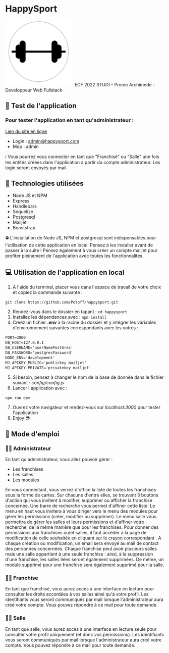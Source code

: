 # HappySport

<img src="https://github.com/Potoff/happysport/blob/main/public/images/logo-readme.png"> ECF 2022 STUDI - Promo Archimede - Developpeur Web Fullstack

## 🧪 Test de l'application

### Pour tester l'application en tant qu'administrateur : 

<a href="https://happysport.paul-dem.com">Lien du site en ligne</a>
    
   - Login : admin@happysport.com
- Mdp : admin

ℹ️ Vous pourrez vous connecter en tant que "Franchisé" ou "Salle" une fois les entités créées dans l'application à partir du compte administrateur. Les login seront envoyés par mail.

## 🔌 Technologies utilisées

  * Node JS et NPM
  * Express
  * Handlebars
  * Sequelize
  * Postgresql
  * Mailjet
  * Booststrap


⛔ L'installation de Node JS, NPM et postgresql sont indispensables pour l'utilisation de cette application en local. Pensez à les installer avant de passer à la suite ! Pensez également à vous créer un compte mailjet pour profiter pleinement de l'application avec toutes les fonctionnalités.

## 💻 Utilisation de l'application en local

1. A l'aide du terminal, placer vous dans l'espace de travail de votre choix et copiez la commande suivante : 
 ```
 git clone https://github.com/Potoff/happysport.git
 ```
2.  Rendez-vous dans le dossier en tapant : ```cd happysport```
3.  Installez les dépendances avec : ```npm install```
4.  Creez un fichier **.env** à la racine du dossier et y intégrer les variables d'environnement suivantes correspondants avec les votres : 
```
PORT=3000
DB_HOST=127.0.0.1
DB_USERNAME='userNamePostGres'
DB_PASSWORD='postgresPassword'
NODE_ENV='development'
MJ_APIKEY_PUBLIC='publickey mailjet'
MJ_APIKEY_PRIVATE='privatekey mailjet'
```
5. Si besoin, pensez à changer le nom de la base de donnée dans le fichier suivant : *config/config.js*
6. Lancer l'application avec : 
```
npm run dev
```
7. Ouvrez votre navigateur et rendez-vous sur _*localhost:3000*_ pour tester l'application
8. Enjoy 😎

## 📃 Mode d'emploi

### 🧑‍💻 Administrateur 

En tant qu'administrateur, vous allez pouvoir gérer : 
* Les franchises
* Les salles
* Les modules

En vous connectant, vous verrez d'office la liste de toutes les franchises sous la forme de cartes. 
Sur chacune d'entre elles, se trouvent 3 boutons d'action qui vous invitent à modifier, supprimer ou afficher la franchise concernée. Une barre de recherche vous permet d'affiner cette liste.
Le menu en haut vous invitera à vous diriger vers le menu des modules pour gérer les permissions (créer, modifier ou supprimer). 
Le menu salle vous permettra de gérer les salles et leurs permissions et d'affiner votre recherche, de la même manière que pour les franchises.
Pour donner des permissions aux franchises ou/et salles, il faut accèder à la page de modification de celle souhaitée en cliquant sur le crayon correspondant .
A chaque création ou modification, un email sera envoyé au mail de contact des personnes concernées.
Chaque franchise peut avoir plusieurs salles mais une salle appartient à une seule franchise : ainsi, à la suppression d'une franchise, les salles liées seront également supprimées.
De même, un module supprimé pour une franchise sera également supprimé pour la salle.

### 🧑‍🔧 Franchise

En tant que franchisé, vous aurez accès à une interface en lecture pour consulter les droits accordées à vos salles ainsi qu'à votre profil. 
Les identifiants vous seront communiqués par mail lorsque l'administrateur aura créé votre compte. Vous pouvez répondre à ce mail pour toute demande.

### 🧑‍🏭 Salle

En tant que salle, vous aurez accès à une interface en lecture seule pour consulter votre profil uniquement (et donc vos permissions).
Les identifiants vous seront communiqués par mail lorsque l'administrateur aura créé votre compte. Vous pouvez répondre à ce mail pour toute demande.
